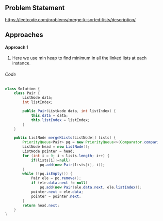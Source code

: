 ## Problem Statement
https://leetcode.com/problems/merge-k-sorted-lists/description/

## Approaches
#### Approach 1
1) Here we use min heap to find minimum in all the linked lists at each instance.

###### Code
```java
class Solution {
    class Pair {
        ListNode data;
        int listIndex;

        public Pair(ListNode data, int listIndex) {
            this.data = data;
            this.listIndex = listIndex;
        }
    }

    public ListNode mergeKLists(ListNode[] lists) {
        PriorityQueue<Pair> pq = new PriorityQueue<>(Comparator.comparingInt(e -> e.data.val));
        ListNode head = new ListNode();
        ListNode pointer = head;
        for (int i = 0; i < lists.length; i++) {
            if(lists[i]!=null)
                pq.add(new Pair(lists[i], i));
        }
        while (!pq.isEmpty()) {
            Pair ele = pq.remove();
            if (ele.data.next != null)
                pq.add(new Pair(ele.data.next, ele.listIndex));
            pointer.next = ele.data;
            pointer = pointer.next;
        }
        return head.next;
    }
}
```